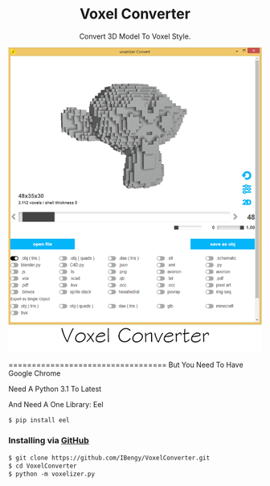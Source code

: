 <h1 align="center">Voxel Converter</h1>
<p align="center">Convert 3D Model To Voxel Style</a>.</p>
<p align="center">
    <img src="https://raw.githubusercontent.com/IBengy/VoxelConverter/main/image.png" alt="Empty interface">
</p>
==================================
But You Need To Have Google Chrome

Need A Python 3.1 To Latest

And Need A One Library: Eel
```
$ pip install eel
```
### Installing via [GitHub](https://github.com/IBengy/VoxelConverter)

```
$ git clone https://github.com/IBengy/VoxelConverter.git
$ cd VoxelConverter
$ python -m voxelizer.py
```
